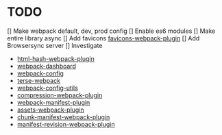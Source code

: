 # TODO

[] Make webpack default, dev, prod config
[] Enable es6 modules
[] Make entire library async
[] Add favicons [favicons-webpack-plugin](https://github.com/jantimon/favicons-webpack-plugin)
[] Add Browsersync server
[] Investigate

*   [html-hash-webpack-plugin](https://github.com/juanmaorta/html-hash-webpack-plugin)
*   [webpack-dashboard](https://github.com/FormidableLabs/webpack-dashboard)
*   [webpack-config](https://github.com/mdreizin/webpack-config)
*   [terse-webpack](https://github.com/ericclemmons/terse-webpack)
*   [webpack-config-utils](https://github.com/kentcdodds/webpack-config-utils)
*   [compression-webpack-plugin](https://github.com/webpack/compression-webpack-plugin)
*   [webpack-manifest-plugin](https://github.com/danethurber/webpack-manifest-plugin)
*   [assets-webpack-plugin](https://github.com/kossnocorp/assets-webpack-plugin)
*   [chunk-manifest-webpack-plugin](https://github.com/diurnalist/chunk-manifest-webpack-plugin)
*   [manifest-revision-webpack-plugin](https://github.com/nickjj/manifest-revision-webpack-plugin)
